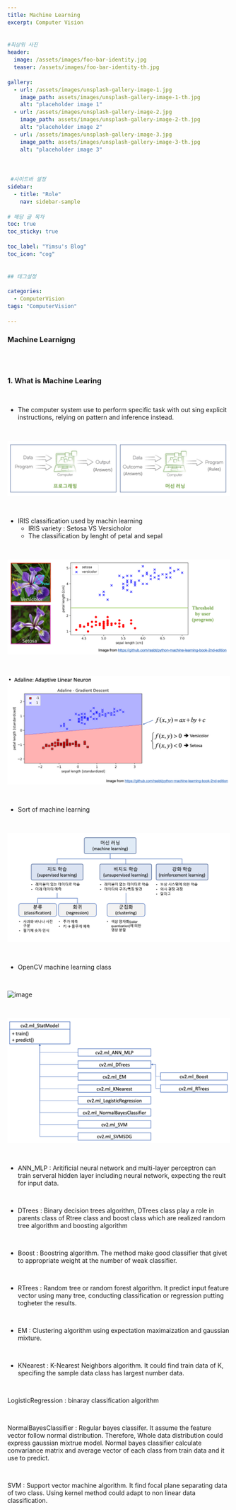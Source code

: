 ```yaml
---
title: Machine Learning
excerpt: Computer Vision


#최상위 사진
header:
  image: /assets/images/foo-bar-identity.jpg
  teaser: /assets/images/foo-bar-identity-th.jpg

gallery:
  - url: /assets/images/unsplash-gallery-image-1.jpg
    image_path: assets/images/unsplash-gallery-image-1-th.jpg
    alt: "placeholder image 1"
  - url: /assets/images/unsplash-gallery-image-2.jpg
    image_path: assets/images/unsplash-gallery-image-2-th.jpg
    alt: "placeholder image 2"
  - url: /assets/images/unsplash-gallery-image-3.jpg
    image_path: assets/images/unsplash-gallery-image-3-th.jpg
    alt: "placeholder image 3"
    


 #사이드바 설정 
sidebar:
  - title: "Role"
    nav: sidebar-sample

# 해당 글 목차
toc: true
toc_sticky: true

toc_label: "Yimsu's Blog"
toc_icon: "cog"


## 테그설정

categories:
  - ComputerVision
tags: "ComputerVision"

---
```



### Machine Learnigng

<br/>
<br/>

### 1. What is Machine Learing

<br/>

- The computer system use to perform specific task with out sing explicit instructions, relying on pattern and inference instead.


<br/>

![image](/assets/images/computervision/20200907_1.png)

<br/>

- IRIS classification used by machin learning
    - IRIS variety : Setosa VS Versicholor
    - The classification by lenght of petal and sepal


<br/>

![image](/assets/images/computervision/20200907_2.png)

<br/>



![image](/assets/images/computervision/20200907_3.png)

<br/>

- Sort of machine learning 

<br/>

![image](/assets/images/computervision/20200907_4.png)

<br/>

- OpenCV machine learning class

<br/>

![image](/assets/images/computervision/20200907_5.png)

<br/>

![image](/assets/images/computervision/20200907_6.png)

<br/>


- ANN_MLP : Aritificial neural network and multi-layer perceptron can train serveral hidden layer including neural network, expecting the reult for input data.

<br/>

- DTrees : Binary decision trees algorithm, DTrees class play a role in parents class of Rtree class and boost class which are realized random tree algorithm and boosting algorithm 

<br/>

- Boost : Boostring algorithm. The method make good classifier that givet to appropriate weight at the number of weak classifier.

<br/>

- RTrees : Random tree or random forest algorithm. It predict input feature vector using many tree, conducting classification or regression putting togheter the results.

<br/>

- EM : Clustering algorithm using expectation maximaization and gaussian mixture.

<br/>

- KNearest : K-Nearest Neighbors algorithm. It could find train data of K, specifing the sample data class has largest number data.

<br/>

LogisticRegression : binaray classification algorithm

<br/>

NormalBayesClassifier : Regular bayes classifer. It assume the feature vector follow normal distribution. Therefore, Whole data distribution could express gaussian mixtrue model. Normal bayes classifier calculate convariance matrix and average vector of each class from train data and it use to predict.

<br/>

SVM : Support vector machine algorithm. It find focal plane separating
data of two class. Using kernel method could adapt to non linear data classification.

<br/>




